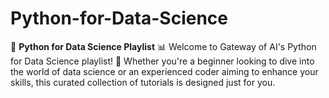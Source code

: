 # Python-for-Data-Science
🐍 **Python for Data Science Playlist** 📊  Welcome to Gateway of AI's Python for Data Science playlist! 🚀 Whether you're a beginner looking to dive into the world of data science or an experienced coder aiming to enhance your skills, this curated collection of tutorials is designed just for you.
